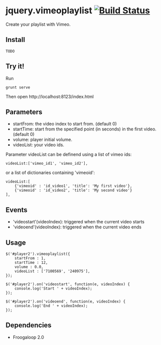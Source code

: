 # jquery.vimeoplaylist [![Build Status](https://travis-ci.org/nephila/jquery-vimeoplaylist.png?branch=master)](https://travis-ci.org/nephila/jquery-vimeoplaylist)

Create your playlist with Vimeo.

Install
-------

    TODO

Try it!
-------
Run

    grunt serve

Then open http://localhost:8123/index.html

Parameters
----------
- startFrom: the video index to start from. (default 0)
- startTime: start from the specified point (in seconds) in the first video. (default 0)
- volume: player initial volume.
- videoList: your video ids.

Parameter videoList can be definend using a list of vimeo ids:

    videoList:['vimeo_id1', 'vimeo_id2'],

or a list of dictionaries containing 'vimeoid':

    videoList:[
        {'vimeoid' : 'id_video1', 'title': 'My first video'},
        {'vimeoid' : 'id_video2', 'title': 'My second video'}
    ],

Events
------
- 'videostart'(videoIndex): triggered when the current video starts
- 'videoend'(videoIndex): triggered when the current video ends

Usage
-----

    $('#player2').vimeoplaylist({
        startFrom : 1,
        startTime : 12,
        volume : 0.0,
        videoList : ['7100569', '240975'],
    });

    $('#player2').on('videostart', function(e, videoIndex) {
        console.log('Start ' + videoIndex);
    });

    $('#player2').on('videoend', function(e, videoIndex) {
        console.log('End ' + videoIndex);
    });

Dependencies
------------
- Froogaloop 2.0